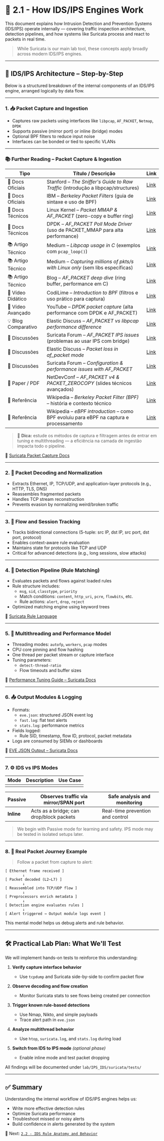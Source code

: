 # 🧠 2.1 - How IDS/IPS Engines Work

This document explains how Intrusion Detection and Prevention Systems (IDS/IPS) operate internally — covering traffic inspection architecture, detection pipelines, and how systems like Suricata process and react to packets in real time.

> While Suricata is our main lab tool, these concepts apply broadly across modern IDS/IPS engines.

---

## 🧩 IDS/IPS Architecture – Step-by-Step

Below is a structured breakdown of the internal components of an IDS/IPS engine, arranged logically by data flow.

---

### 1. 📥 Packet Capture and Ingestion

- Captures raw packets using interfaces like `libpcap`, `AF_PACKET`, `Netmap`, `DPDK`
- Supports passive (mirror port) or inline (bridge) modes
- Optional BPF filters to reduce input noise
- Interfaces can be bonded or tied to specific VLANs

---

### 📚 Further Reading – Packet Capture & Ingestion

| Tipo               | Título / Descrição                                                                                                               | Link                                                                 |
|--------------------|----------------------------------------------------------------------------------------------------------------------------------|----------------------------------------------------------------------|
| 📄 Docs Oficiais   | Stanford – *The Sniffer's Guide to Raw Traffic* (introdução a libpcap/structures)                                                 | [Link](https://yuba.stanford.edu/~casado/pcap/section1.html) |
| 📄 Docs Oficiais   | IBM – *Berkeley Packet Filters* (guia de sintaxe e uso de BPF)                                                                    | [Link](https://www.ibm.com/docs/en/qsip/7.4?topic=queries-berkeley-packet-filters) |
| 📄 Docs Técnicos   | Linux Kernel – *Packet MMAP & AF_PACKET* (zero-copy e buffer ring)                                                                | [Link](https://docs.kernel.org/networking/packet_mmap.html) |
| 📄 Docs Técnicos   | DPDK – *AF_PACKET Poll Mode Driver* (uso de PACKET_MMAP para alta performance)                                                    | [Link](https://doc.dpdk.org/guides/nics/af_packet.html) |
| 📚 Artigo Técnico  | Medium – *Libpcap usage in C* (exemplos com `pcap_loop()`)                                                                        | [Link](https://bettercybersec.com/snort-packet-capture-with-libpcap/) |
| 📚 Artigo Técnico  | Medium – *Capturing millions of pkts/s with Linux only* (sem libs específicas)                                                    | [Link](https://medium.com/@pavel.odintsov/capturing-packets-in-linux-at-a-speed-of-millions-of-packets-per-second-without-using-third-party-ef782fe8959d) |
| 📚 Artigo Técnico  | Blog – *AF_PACKET deep dive* (ring buffer, performance em C)                                                                      | [Link](https://elf11.github.io/) |
| 🎥 Vídeo Didático  | CodiLime – *Introduction to BPF* (filtros e uso prático para captura)                                                             | [Link](https://sysdig.com/blog/the-art-of-writing-ebpf-programs-a-primer/) |
| 🎥 Vídeo Avançado  | YouTube – *DPDK packet capture* (alta performance com DPDK e AF_PACKET)                                                           | [Link](https://www.youtube.com/watch?v=CQ3uuAeLk7I) |
| 💡 Blog Comparativo| Elastic Discuss – *AF_PACKET vs libpcap performance difference*                                                                   | [Link](https://discuss.elastic.co/t/performance-difference-between-af-packet-libpcap/69766) |
| 🧵 Discussões      | Suricata Forum – *AF_PACKET IPS issues* (problemas ao usar IPS com bridge)                                                        | [Link](https://forum.suricata.io/t/af-packet-ips-mode-not-copy-tcp-ack/3782) |
| 🧵 Discussões      | Elastic Discuss – *Packet loss in af_packet mode*                                                                                  | [Link](https://discuss.elastic.co/t/packet-loss-in-af-packetbeat-mode/154186) |
| 🧵 Discussões      | Suricata Forum – *Configuration & performance issues with AF_PACKET*                                                              | [Link](https://forum.suricata.io/t/suricata-ids-does-not-work-in-af-packet-ips-mode/3996) |
| 💾 Paper / PDF     | NetDevConf – *AF_PACKET v4 & PACKET_ZEROCOPY* (slides técnicos avançados)                                                         | [Link](https://netdevconf.info/) |
| 📘 Referência      | Wikipedia – *Berkeley Packet Filter (BPF)* – história e contexto técnico                                                           | [Link](https://en.wikipedia.org/wiki/Berkeley_Packet_Filter) |
| 📘 Referência      | Wikipedia – *eBPF introduction* – como BPF evoluiu para eBPF na captura e processamento                                            | [Link](https://en.wikipedia.org/wiki/EBPF) |

> 🧠 **Dica:** estude os métodos de captura e filtragem antes de entrar em tuning e multithreading — a eficiência na camada de ingestão impacta todo o pipeline.

🔗 [Suricata Packet Capture Docs](https://docs.suricata.io/en/latest/performance/packet-capture.html)

---

### 2. 🔄 Packet Decoding and Normalization

- Extracts Ethernet, IP, TCP/UDP, and application-layer protocols (e.g., HTTP, TLS, DNS)
- Reassembles fragmented packets
- Handles TCP stream reconstruction
- Prevents evasion by normalizing weird/broken traffic

---

### 3. 🔗 Flow and Session Tracking

- Tracks bidirectional connections (5-tuple: src IP, dst IP, src port, dst port, protocol)
- Enables context-aware rule evaluation
- Maintains state for protocols like TCP and UDP
- Critical for advanced detections (e.g., long sessions, slow attacks)

---

### 4. 🧠 Detection Pipeline (Rule Matching)

- Evaluates packets and flows against loaded rules
- Rule structure includes:
  - `msg`, `sid`, `classtype`, `priority`
  - Match conditions: `content`, `http_uri`, `pcre`, `flowbits`, etc.
  - Rule actions: `alert`, `drop`, `reject`
- Optimized matching engine using keyword trees

🔗 [Suricata Rule Language](https://docs.suricata.io/en/latest/rules/intro.html)

---

### 5. 🧵 Multithreading and Performance Model

- Threading modes: `autofp`, `workers`, `pcap` modes
- CPU core pinning and flow hashing
- One thread per packet stream or capture interface
- Tuning parameters:
  - `detect-thread-ratio`
  - Flow timeouts and buffer sizes

🔗 [Performance Tuning Guide – Suricata Docs](https://docs.suricata.io/en/latest/performance/intro.html)

---

### 6. 📤 Output Modules & Logging

- Formats:
  - `eve.json`: structured JSON event log
  - `fast.log`: flat text alerts
  - `stats.log`: performance metrics
- Fields logged:
  - Rule SID, timestamp, flow ID, protocol, packet metadata
- Logs are consumed by SIEMs or dashboards

🔗 [EVE JSON Output – Suricata Docs](https://docs.suricata.io/en/latest/output/eve/eve-json-output.html)

---

### 7. ⚙️ IDS vs IPS Modes

| Mode | Description | Use Case |
| ---- | ----------- | -------- |
|      |             |          |

| **Passive** | Observes traffic via mirror/SPAN port    | Safe analysis and monitoring     |
| ----------- | ---------------------------------------- | -------------------------------- |
| **Inline**  | Acts as a bridge; can drop/block packets | Real-time prevention and control |

> We begin with Passive mode for learning and safety. IPS mode may be tested in isolated setups later.

---

### 8. 🧪 Real Packet Journey Example

> Follow a packet from capture to alert:

```text
[ Ethernet frame received ]
        ↓
[ Packet decoded (L2–L7) ]
        ↓
[ Reassembled into TCP/UDP flow ]
        ↓
[ Preprocessors enrich metadata ]
        ↓
[ Detection engine evaluates rules ]
        ↓
[ Alert triggered → Output module logs event ]
```

This mental model helps us debug alerts and rule behavior.

---

## 🛠️ Practical Lab Plan: What We'll Test

We will implement hands-on tests to reinforce this understanding:

1. **Verify capture interface behavior**

   - Use `tcpdump` and Suricata side-by-side to confirm packet flow

2. **Observe decoding and flow creation**

   - Monitor Suricata stats to see flows being created per connection

3. **Trigger known rule-based detections**

   - Use Nmap, Nikto, and simple payloads
   - Trace alert path in `eve.json`

4. **Analyze multithread behavior**

   - Use `htop`, `suricata.log`, and `stats.log` during load

5. **Switch from IDS to IPS mode** *(optional phase)*

   - Enable inline mode and test packet dropping

All findings will be documented under `lab/IPS_IDS/suricata/tests/`

---

## ✅ Summary

Understanding the internal workflow of IDS/IPS engines helps us:

- Write more effective detection rules
- Optimize Suricata performance
- Troubleshoot missed or noisy alerts
- Build confidence in alerts generated by the system

📄 Next: [`2.2 - IDS Rule Anatomy and Behavior`](./2.2%20-%20IDS%20Rule%20Anatomy%20and%20Behavior.md)
